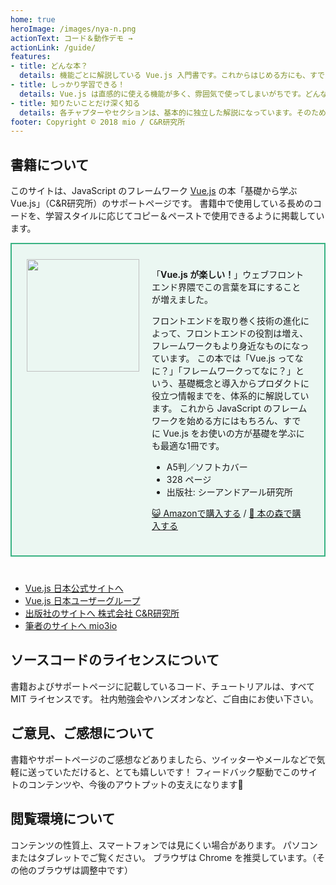 ```yaml
---
home: true
heroImage: /images/nya-n.png
actionText: コード＆動作デモ →
actionLink: /guide/
features:
- title: どんな本？
  details: 機能ごとに解説している Vue.js 入門書です。これからはじめる方にも、すでに Vue.js をお使いの方にも、楽しんでいただける内容になっています。
- title: しっかり学習できる！
  details: Vue.js は直感的に使える機能が多く、雰囲気で使ってしまいがちです。どんなメリット＆デメリットがあるかも解説しているため、しっかりと学習できます。
- title: 知りたいことだけ深く知る
  details: 各チャプターやセクションは、基本的に独立した解説になっています。そのため、知りたい機能をピックアップして学習できます。
footer: Copyright © 2018 mio / C&R研究所
---
```



## 書籍について

このサイトは、JavaScript のフレームワーク [Vue.js](https://github.com/vuejs/vue) の本「基礎から学ぶ Vue.js」（C&R研究所）のサポートページです。
書籍中で使用している長めのコードを、学習スタイルに応じてコピー＆ペーストで使用できるように掲載しています。

<section class="home-book">
  <div class="home-book-image">
    <img src="/images/cover-s.png" width="180" class="home-book-thumb">
  </div>
  <div class="home-book-text">

「**Vue.js が楽しい！**」ウェブフロントエンド界隈でこの言葉を耳にすることが増えました。

フロントエンドを取り巻く技術の進化によって、フロントエンドの役割は増え、フレームワークもより身近なものになっています。
この本では「Vue.js ってなに？」「フレームワークってなに？」という、基礎概念と導入からプロダクトに役立つ情報までを、体系的に解説しています。
これから JavaScript のフレームワークを始める方にはもちろん、すでに Vue.js をお使いの方が基礎を学ぶにも最適な1冊です。

- A5判／ソフトカバー
- 328 ページ
- 出版社: シーアンドアール研究所

[😺 Amazonで購入する](https://amzn.to/2qqtLxa)
/
[🌴 本の森で購入する](http://www.honmori.jp/SHOP/86354-245-7.html)

  </div>
</section>

- [Vue.js 日本公式サイトへ](https://jp.vuejs.org/)
- [Vue.js 日本ユーザーグループ](https://github.com/vuejs-jp/home)
- [出版社のサイトへ 株式会社 C&R研究所](http://www.c-r.com/)
- [筆者のサイトへ mio3io](https://mio3io.com/)

## ソースコードのライセンスについて

書籍およびサポートページに記載しているコード、チュートリアルは、すべて MIT ライセンスです。
社内勉強会やハンズオンなど、ご自由にお使い下さい。

## ご意見、ご感想について

書籍やサポートページのご感想などありましたら、ツイッターやメールなどで気軽に送っていただけると、とても嬉しいです！
フィードバック駆動でこのサイトのコンテンツや、今後のアウトプットの支えになります🙏

## 閲覧環境について

コンテンツの性質上、スマートフォンでは見にくい場合があります。
パソコンまたはタブレットでご覧ください。
ブラウザは Chrome を推奨しています。（その他のブラウザは調整中です）


<style>
.home-book {
  display: flex;
  margin-bottom: 40px;
  padding: 24px;
  background: #ebf7f2;
  border: 2px solid #3ab383;
}
.home-book-text {
  margin-left: 20px;
}
.content.custom .home-book-thumb {
  max-width: inherit;
}
@media screen and (max-width: 767px) {
  .home-book {
    display: block;
  }
  .home-book-image {
    text-align: center;
  }
}
</style>
